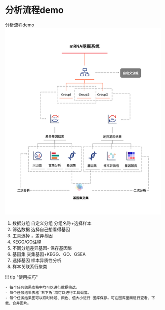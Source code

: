 # 分析流程demo
分析流程demo
![Result4](img/pipeline.png)

1. 数据分组  自定义分组 分组名称+选择样本
2. 筛选数据   选择自己想看得基因
3. 工具选择 ，差异基因
4. KEGG/GO注释
5. 不同分组差异基因- 保存基因集
6. 基因集 交集基因+KEGG、GO、GSEA
7. 选择基因 样本异质性分析
8. 样本关联系行聚类

!!! tip "使用技巧"
    
    - 每个任务结果表格中均可以进行数据筛选。
    - 每个任务结果表格`右下角`均可以进行工具调度。
    - 每个任务结果图可以临时标题、颜色、值大小进行 图库保存。可在图库里面进行查看、下载、合并图片。
